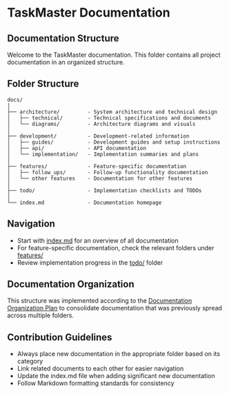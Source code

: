 # TaskMaster Documentation

## Documentation Structure
Welcome to the TaskMaster documentation. This folder contains all project documentation in an organized structure.

## Folder Structure

```
docs/
│
├── architecture/         - System architecture and technical design
│   ├── technical/        - Technical specifications and documents
│   └── diagrams/         - Architecture diagrams and visuals
│
├── development/          - Development-related information
│   ├── guides/           - Development guides and setup instructions
│   ├── api/              - API documentation
│   └── implementation/   - Implementation summaries and plans
│
├── features/             - Feature-specific documentation
│   ├── follow_ups/       - Follow-up functionality documentation
│   └── other features    - Documentation for other features
│
├── todo/                 - Implementation checklists and TODOs
│
└── index.md              - Documentation homepage
```

## Navigation
- Start with [index.md](index.md) for an overview of all documentation
- For feature-specific documentation, check the relevant folders under [features/](features/)
- Review implementation progress in the [todo/](todo/) folder

## Documentation Organization
This structure was implemented according to the [Documentation Organization Plan](Documentation_Organization_Plan.md) to consolidate documentation that was previously spread across multiple folders.

## Contribution Guidelines
- Always place new documentation in the appropriate folder based on its category
- Link related documents to each other for easier navigation
- Update the index.md file when adding significant new documentation
- Follow Markdown formatting standards for consistency
